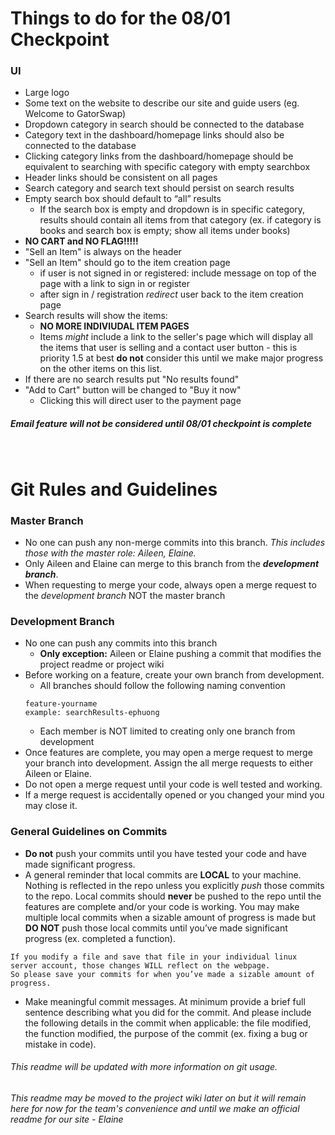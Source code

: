 # Things to do for the 08/01 Checkpoint
### UI
* Large logo
* Some text on the website to describe our site and guide users (eg. Welcome to GatorSwap)
* Dropdown category in search should be connected to the database
* Category text in the dashboard/homepage links should also be connected to the database
* Clicking category links from the dashboard/homepage should be equivalent to searching with specific category with empty searchbox
* Header links should be consistent on all pages
* Search category and search text should persist on search results
* Empty search box should default to “all” results
  *  If the search box is empty and dropdown is in specific category, results should contain all items from that category (ex.  if category is books and search box is empty; show all items under books)
* **NO CART and NO FLAG!!!!!**
* "Sell an Item" is always on the header
* "Sell an Item" should go to the item creation page 
  * if user is not signed in or registered: include message on top of the page with a link to sign in or register
  * after sign in / registration _redirect_ user back to the item creation page
* Search results will show the items: 
  * **NO MORE INDIVIUDAL ITEM PAGES**
  * Items _might_ include a link to the seller's page which will display all the items that user is selling and a contact user button - this is priority 1.5 at best **do not** consider this until we make major progress on the other items on this list.
* If there are no search results put "No results found"
* "Add to Cart" button will be changed to "Buy it now" 
  * Clicking this will direct user to the payment page

##### Email feature **will not** be considered until 08/01 checkpoint is complete
<br>

# Git Rules and Guidelines

### Master Branch
* No one can push any non-merge commits into this branch. _This includes those with the master role: Aileen, Elaine._
* Only Aileen and Elaine can merge to this branch from the **_development branch_**.
* When requesting to merge your code, always open a merge request to the _development branch_ NOT the master branch

### Development Branch
* No one can push any commits into this branch
  * **Only exception:** Aileen or Elaine pushing a commit that modifies the project readme or project wiki
* Before working on a feature, create your own branch from development.
  * All branches should follow the following naming convention
  ````
  feature-yourname 
  example: searchResults-ephuong
  ````
  * Each member is NOT limited to creating only one branch from development
* Once features are complete, you may open a merge request to merge your branch into development. Assign the all merge requests to either Aileen or Elaine.
* Do not open a merge request until your code is well tested and working.
* If a merge request is accidentally opened or you changed your mind you may close it.

### General Guidelines on Commits
* **Do not** push your commits until you have tested your code and have made significant progress.
* A general reminder that local commits are **LOCAL** to your machine. Nothing is reflected in the repo unless you explicitly _push_ those commits to the repo. Local commits should **never** be pushed to the repo until the features are complete and/or your code is working. You may make multiple local commits when a sizable amount of progress is made but **DO NOT** push those local commits until you’ve made significant progress (ex. completed a function).
````
If you modify a file and save that file in your individual linux server account, those changes WILL reflect on the webpage. 
So please save your commits for when you’ve made a sizable amount of progress.
````
* Make meaningful commit messages. At minimum provide a brief full sentence describing what you did for the commit. And please include the following details in the commit when applicable: the file modified, the function modified, the purpose of the commit (ex. fixing a bug or mistake in code).

###### This readme will be updated with more information on git usage. 
###### This readme may be moved to the project wiki later on but it will remain here for now for the team's convenience and until we make an official readme for our site - Elaine 

